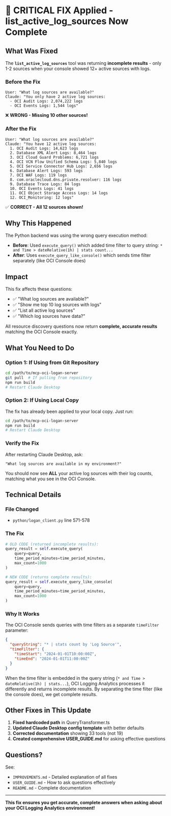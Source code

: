 # 🚨 CRITICAL FIX Applied - list_active_log_sources Now Complete

## What Was Fixed

The **`list_active_log_sources`** tool was returning **incomplete results** - only 1-2 sources when your console showed 12+ active sources with logs.

### Before the Fix
```
User: "What log sources are available?"
Claude: "You only have 2 active log sources:
  - OCI Audit Logs: 2,074,222 logs
  - OCI Events Logs: 1,544 logs"
```
❌ **WRONG - Missing 10 other sources!**

### After the Fix
```
User: "What log sources are available?"
Claude: "You have 12 active log sources:
  1. OCI Audit Logs: 14,623 logs
  2. Database XML Alert Logs: 8,464 logs
  3. OCI Cloud Guard Problems: 6,721 logs
  4. OCI VCN Flow Unified Schema Logs: 5,840 logs
  5. OCI Service Connector Hub Logs: 2,656 logs
  6. Database Alert Logs: 593 logs
  7. OCI WAF Logs: 119 logs
  8. com.oraclecloud.dns.private.resolver: 116 logs
  9. Database Trace Logs: 84 logs
  10. OCI Events Logs: 41 logs
  11. OCI Object Storage Access Logs: 14 logs
  12. OCI_Monitoring: 12 logs"
```
✅ **CORRECT - All 12 sources shown!**

## Why This Happened

The Python backend was using the wrong query execution method:
- **Before**: Used `execute_query()` which added time filter to query string: `* and Time > dateRelative(1h) | stats count...`
- **After**: Uses `execute_query_like_console()` which sends time filter separately (like OCI Console does)

## Impact

This fix affects these questions:
- ✅ "What log sources are available?"
- ✅ "Show me top 10 log sources with logs"
- ✅ "List all active log sources"
- ✅ "Which log sources have data?"

All resource discovery questions now return **complete, accurate results** matching the OCI Console exactly.

## What You Need to Do

### Option 1: If Using from Git Repository

```bash
cd /path/to/mcp-oci-logan-server
git pull  # If pulling from repository
npm run build
# Restart Claude Desktop
```

### Option 2: If Using Local Copy

The fix has already been applied to your local copy. Just run:

```bash
cd /path/to/mcp-oci-logan-server
npm run build
# Restart Claude Desktop
```

### Verify the Fix

After restarting Claude Desktop, ask:
```
"What log sources are available in my environment?"
```

You should now see **ALL** your active log sources with their log counts, matching what you see in the OCI Console.

## Technical Details

### File Changed
- `python/logan_client.py` line 571-578

### The Fix
```python
# OLD CODE (returned incomplete results):
query_result = self.execute_query(
    query=query,
    time_period_minutes=time_period_minutes,
    max_count=1000
)

# NEW CODE (returns complete results):
query_result = self.execute_query_like_console(
    query=query,
    time_period_minutes=time_period_minutes,
    max_count=1000
)
```

### Why It Works

The OCI Console sends queries with time filters as a separate `timeFilter` parameter:
```json
{
  "queryString": "* | stats count by 'Log Source'",
  "timeFilter": {
    "timeStart": "2024-01-01T10:00:00Z",
    "timeEnd": "2024-01-01T11:00:00Z"
  }
}
```

When the time filter is embedded in the query string (`* and Time > dateRelative(1h) | stats...`), OCI Logging Analytics processes it differently and returns incomplete results. By separating the time filter (like the console does), we get complete results.

## Other Fixes in This Update

1. **Fixed hardcoded path** in QueryTransformer.ts
2. **Updated Claude Desktop config template** with better defaults
3. **Corrected documentation** showing 33 tools (not 19)
4. **Created comprehensive USER_GUIDE.md** for asking effective questions

## Questions?

See:
- `IMPROVEMENTS.md` - Detailed explanation of all fixes
- `USER_GUIDE.md` - How to ask questions effectively
- `README.md` - Complete documentation

---

**This fix ensures you get accurate, complete answers when asking about your OCI Logging Analytics environment!**
